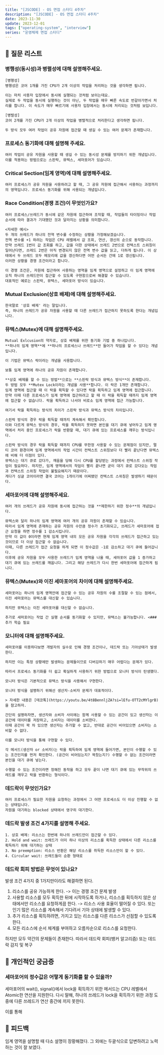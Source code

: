 ```yaml
---
title: "[JSCODE] - OS 면접 스터디 4주차"
description: "[JSCODE] - OS 면접 스터디 4주차"
date: 2023-11-30
update: 2023-12-01
tags: ["operating-system", "interview"]
series: "운영체제 면접 스터디"
---
```


## 📝 질문 리스트

### 병행성(동시성)과 병렬성에 대해 설명해주세요.

```
[병행성]
병행성은 코어 1개를 가진 CPU가 2개 이상의 작업을 처리하는 것을 생각하면 됩니다.

이는 마치 사용자 입장에서 동시에 실행되는 것처럼 보이는데요.
실제로 두 작업을 동시에 실행하는 것이 아닌, 두 작업을 매우 빠른 속도로 번갈아가면서 처리를 합니다. 이 속도가 매우 빠르기에 사용자 입장에서는 동시에 처리되는 것처럼 보입니다.

[병렬성]
코어 2개를 가진 CPU가 2개 이상의 작업을 병렬적으로 처리한다고 생각하면 됩니다.

두 방식 모두 여러 작업이 공유 자원에 접근할 때 생길 수 있는 여러 문제가 존재합니다.
```

### 프로세스 동기화에 대해 설명해 주세요.

```
여러 작업이 공유 자원을 사용할 때 생길 수 있는 동시성 문제를 방지하기 위한 개념입니다.
이를 적용하는 방법으로는 스핀락, 뮤텍스, 세마포어가 있습니다.
```

### Critical Section(임계 영역)에 대해 설명해주세요.

```
여러 프로세스가 공유 자원을 사용하려고 할 때, 그 공유 자원에 접근해서 사용하는 과정까지의 영역입니다. 프로세스 동기화를 위해 사용되는 개념입니다.
```

### Race Condition(경쟁 조건)이 무엇인가요?

```
여러 프로세스/쓰레드가 동시에 같은 자원에 접근하여 조작할 때, 작업들의 타이밍이나 작업 순서에 따라 결과가 기대했던 것과 달라지는 상황을 의미합니다.

<자세한 예시>
두 개의 쓰레드가 하나의 전역 변수를 수정하는 상황을 가정해보겠습니다.
전역 변수를 +1 하려는 작업은 CPU 레벨에서 값 조회, 연산, 갱신의 순으로 동작합니다.
만약 쓰레드 1번이 값 조회를 하고, 값을 더한 상태에서 쓰레드 2번으로 컨텍스트 스위칭이 일어난다면, 쓰레드 2번은 아직 변경되지 않은 전역 변수 값을 읽고, 더하게 됩니다. 이 상태에서 두 쓰레드 모두 메모리에 값을 갱신하다면 어떤 순서든 간에 1로 갱신됩니다.
이러한 상황을 경쟁 조건이라고 합니다.

이 경쟁 조건은, 자원에 접근하여 사용하는 영역을 임계 영역으로 설정하고 이 임계 영역에 오직 하나의 쓰레드만이 접근할 수 있도록 구현함으로써 해결할 수 있습니다.
대표적인 예로는 스핀락, 뮤텍스, 세마포어 방식이 있습니다.
```

### Mutual Exclusion(상호 배제)에 대해 설명해주세요.

```
한국말로 '상호 배제' 라는 말입니다.
즉, 하나의 쓰레드가 공유 자원을 사용할 때 다른 쓰레드가 접근하지 못하도록 한다는 개념입니다.
```

### 뮤텍스(Mutex)에 대해 설명해주세요.

```
Mutual Exlcusion의 약자로, 상호 배제를 위한 동기화 기법 중 하나입니다.
**하나의 임계 영역**에 **하나의 프로세스나 쓰레드**만 들어가 작업을 할 수 있다는 개념입니다.

이 기법은 뮤텍스 락이라는 개념을 사용합니다.

보통 임계 영역에 하나의 공유 자원이 존재합니다.

**상호 배제를 할 수 있는 방법**으로는 **스핀락 방식과 뮤텍스 방식**이 존재합니다.
두 방법 모두 **Mutex Lock이라는 개념을 사용**합니다. 이 락은 1개만 존재합니다.
임계 영역에 접근할 때 이 락을 획득할 수 있다면 락을 획득하고 임계 영역에 접근합니다.
만약 이때 다른 프로세스가 임계 영역에 접근하려고 할 때 이 락을 획득할 때까지 임계 영역에 접근할 수 없습니다. 락을 획득하고 나서야 비로소 임계 영역에 접근 가능합니다.

여기서 락을 획득하는 방식의 차이가 스핀락 방식과 뮤텍스 방식의 차이입니다.

스핀락 방식의 경우 락을 획득할 때까지 계속해서 확인합니다.
이와 다르게 뮤텍스 방식의 경우, 락을 획득하지 못하면 본인을 대기 큐에 넣어두고 임계 영역에서 처리 중인 프로세스가 락을 반환할 때, 대기 큐에 있는 프로세스를 깨우는 방식입니다.

스핀락 방식의 경우 락을 획득할 때까지 CPU를 무한정 사용할 수 있는 문제점이 있지만, 멀티 코어 환경이며 임계 영역에서의 작업 시간이 컨텍스트 스위칭보다 더 빨리 끝난다면 뮤텍스에 비해 더 이점이 있다.
뮤텍스는 대기 큐로 갔다가, 깨움을 당해 다시 CPU를 할당받는 과정에서 컨텍스트 스위칭 작업이 필요하다. 하지만, 임계 영역에서의 작업이 빨리 끝나면 굳이 대기 큐로 갔다오는 작업과 컨텍스트 스위칭 작업이 불필요해지기 때문이다.
게다가 싱글 코어이라면 결국 코어는 1개이기에 어찌됐던 컨텍스트 스위칭은 발생하기 때문이다.
```

### 세마포어에 대해 설명해주세요.

```
여러 개의 쓰레드가 공유 자원에 동시에 접근하는 것을 **제한하기 위한 정수**의 개념입니다.

뮤텍스와 달리 하나의 임계 영역에 여러 개의 공유 자원이 존재할 수 있습니다.
따라서 임계 영역에 존재하는 공유 자원의 수만큼 정수가 초기화되고, 쓰레드가 세마포어에 접근 요청을 하면 정수를 1 감소시킵니다.
만약 이 값이 0이라면 현재 임계 영역 내의 모든 공유 자원을 각각의 쓰레드가 접근하고 있는 것이므로 더 이상 접근할 수 없습니다.
이때, 다른 쓰레드가 접근 요청을 하게 되면 이 정수값은 -1로 감소하고 대기 큐에 들어갑니다.
이후에 공유 자원을 모두 사용한 쓰레드가 임계 영역을 나올 때, 세마포어 값을 1 증가하고 대기 큐에 있는 쓰레드를 깨웁니다. 그리고 해당 쓰레드가 다시 한번 세마포어에 접근하게 됩니다.
```

### 뮤텍스(Mutex)와 이진 세마포어의 차이에 대해 설명해주세요.

```
세마포어는 하나의 임계 영역안에 접근할 수 있는 공유 자원의 수를 조절할 수 있는 점에서, 이진 세마포어는 뮤텍스를 대신할 수 있습니다.

하지만 뮤텍스는 이진 세마포어를 대신할 수 없습니다.

추가로 세마포어는 작업 간 실행 순서를 동기화할 수 있지만, 뮤텍스는 불가능합니다. <### 추가 학습 필요
```

### 모니터에 대해 설명해주세요.

```
세마포어를 이용하다보면 개발자의 실수로 인해 경쟁 조건이나, 데드락 또는 기아상태가 발생한다.

하지만 이는 특정 상황에만 발생하는 문제들이므로 디버깅하기 매우 어렵다는 문제가 있다.

따라서 프로세스 동기화를 더 쉽고 확실하게 사용하기 위한 방법으로 모니터 방식이 탄생했다.

모니터 방식은 기본적으로 뮤텍스 방식을 사용해서 구현한다.

모니터 방식을 설명하기 위해선 생산자-소비자 문제가 대표적이다.

> 자세한 내용은 [테코톡](https://youtu.be/4t8BennljZA?si=lEfu-OTT2cMYlgrB)을 참고하자.

간단히 설명하자면, 생산자와 소비자 사이에는 함께 사용할 수 있는 공간이 있고 생산자는 이 공간에 데이터를 저장하고, 소비자는 데이터를 소비한다.
이때 공간이 꽉 차 있으면 생산자는 추가할 수 없고, 반대로 공간이 비어있으면 소비자는 소비할 수 없다.

이를 모니터 방식을 통해 구현할 수 있다.

각 메서드(생산자 or 소비자)는 락을 획득하여 임계 영역에 들어가면, 본인이 수행할 수 있는 조건인지를 먼저 확인한다. (공간이 비어있는지? 꽉찼는지?) 수행할 수 없는 조건이라면 본인을 대기 큐에 넣는다.

수행할 수 있는 조건이라면 정해진 동작을 하고 모두 끝이 나면 대기 큐에 있는 무작위의 쓰레드를 깨우고 락을 반환하는 형식이다.
```

### 데드락이 무엇인가요?

```
여러 프로세스가 필요한 자원을 요청하는 과정에서 그 어떤 프로세스도 더 이상 진행할 수 없는 상태입니다.
자원을 대기하는 blocked 상태에서 영구히 대기한다.
```

### 데드락 발생 조건 4가지를 설명해 주세요.

```
1. 상호 배제: 리소스는 한번에 하나의 쓰레드만이 접근할 수 있다.
2. Hold and wait: 쓰레드가 이미 하나 이상의 리소스를 획득한 상태에서 다른 리소스를 획득하기 위해 대기하는 상태
3. No preemption: 리소스 반환은 해당 리소스를 취득한 리소스만이 할 수 있다.
4. Circular wait: 쓰레드들이 순환 형태로 
```

### 데드락 회피 방법은 무엇이 있나요?

발생 조건 4가지 중 1가지만이라도 해결하면 된다.
1) 리소스를 공유 가능하게 한다. -> 이는 경쟁 조건 문제 발생
2) 사용할 리소스를 모두 획득한 뒤에 시작하도록 하거나, 리소스를 획득하지 않은 상태에서만 리소스를 요청하게끔 한다. -> 리소스 사용 효율이 떨어질 수 있다. 또는 인기 많은 리소스를 계속해서 기다려서 기아 상태에 발생할 수 있다.
3) 추가 리소스를 획득하려면, 가지고 있는 리소스를 다른 리소스가 선점할 수 있도록한다.
4) 모든 리소스에 순서 체계를 부여하고 오름차순으로 리소스를 요청한다.

하지만 모두 약간의 문제들이 존재한다.
따라서 데드락 회피(뱅커 알고리즘) 또는 데드락 감지 및 복구

## 🤔 개인적인 궁금증

### 세마포어의 정수값은 어떻게 동기화를 할 수 있을까?

세마포어의 wait(), signal()에서 lock을 획득하기 위한 메서드는 CPU 레벨에서 Atomic한 연산을 지원한다.
다시 말해, 하나의 쓰레드가 lock을 획득하기 위한 과정 도중에 다른 쓰레드가 연산 중간에 끼지 못한다.

이를 통해 

## 🎯 피드백

임계 영역을 설명할 때 다소 설명이 장황해졌다.
그 외에는 두괄식으로 답변하려고 노력하는 것이 잘 보였다.